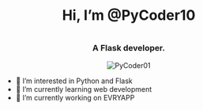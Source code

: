 <h1 align="center">Hi, I’m @PyCoder10<h1 align="center">
<h3 align="center">A Flask developer.</h3>
<p align="center"> <img src="https://komarev.com/ghpvc/?username=PyCoder10&label=Profile%20views&color=blue&style=flat-square" alt="PyCoder01" /> </p>
  
- 👀 I’m interested in Python and Flask
- 🌱 I’m currently learning web development
- 🔭 I’m currently working on EVRYAPP

<!---
PyCoder10/PyCoder10 is a ✨ special ✨ repository because its `README.md` (this file) appears on your GitHub profile.
You can click the Preview link to take a look at your changes.
--->
